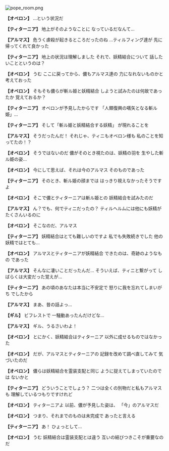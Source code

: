 
![pope_room.png](../images/backgrounds/pope_room.png)

**【オベロン】**
…という状況だ

**【ティターニア】**
地上がそのようなことに
なっているだなんて…

**【アルマス】**
危うく虐殺が起きるところだったのね
…ティルフィング達が
先に帰ってくれて良かった

**【ティターニア】**
地上の状況は理解しました
それで、妖精結合について
話したいことというのは？

**【オベロン】**
うむ
ここに戻ってから、儂もアルマス達の
力になれないものかと考えておった

**【オベロン】**
そもそも儂らが斬ル姫と妖精結合
しようと試みたのは何故であったか
覚えておるか？

**【ティターニア】**
オベロンが予見したからです
「人類復興の嚆矢となる斬ル姫」…

**【ティターニア】**
そして「斬ル姫と妖精結合する妖精」
が現れることを

**【アルマス】**
そうだったんだ！
それじゃ、ティニもオベロン様も
私のことを知ってたの！？

**【オベロン】**
そうではないのだ
儂がそのとき視たのは、妖精の羽を
生やした斬ル姫の姿…

**【オベロン】**
今にして思えば、それは今のアルマス
そのものであった

**【ティターニア】**
そのとき、斬ル姫の顔までは
はっきり視えなかったそうですよ

**【オベロン】**
そこで儂とティターニアは斬ル姫との
妖精結合を試みたのだ

**【アルマス】**
ん？でも、何でティニだったの？
ティルヘルムには他にも妖精が
たくさんいるのに

**【オベロン】**
そこなのだ、アルマス

**【ティターニア】**
妖精結合はとても難しいのですよ
私でも失敗続きでした
他の妖精ではとても…

**【オベロン】**
アルマスとティターニアが妖精結合
できたのは、奇跡のようなもの
であった

**【アルマス】**
そんなに凄いことだったんだ…
そういえば、ティニと繋がって
しばらくは大変だった覚えが…

**【ティターニア】**
あの頃のあなたは本当に不安定で
怒りに我を忘れてしまいがち
でしたから

**【アルマス】**
まあ、昔の話よっ…

**【ギル】**
ビフレストで
一騒動あったんだけどな…

**【アルマス】**
ギル、うるさいわよ！

**【オベロン】**
とにかく、妖精結合はティターニア
以外に成せるものではなかった

**【オベロン】**
だが、アルマスとティターニアの
記録を改めて調べ直してみて
気づいたのだ

**【オベロン】**
儂らは妖精結合を霊装支配と同じ
ように捉えてしまっていたのでは
ないかと

**【ティターニア】**
どういうことでしょう？
二つは全くの別物だと私もアルマスも
理解しているつもりですけれど

**【オベロン】**
ティターニアよ
以前、儂が予見した姿は、
「今」のアルマスだ

**【オベロン】**
つまり、それまでのものは未完成で
あったと言える

**【ティターニア】**
あ！
ひょっとして…

**【オベロン】**
うむ
妖精結合は霊装支配とは違う
互いの結びつきこそが重要なのだ